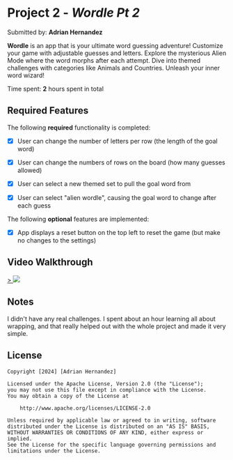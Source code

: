 # Project 2 - *Wordle Pt 2*

Submitted by: **Adrian Hernandez**

**Wordle** is an app that is your ultimate word guessing adventure! Customize your game with adjustable guesses and letters. Explore the mysterious Alien Mode where the word morphs after each attempt. Dive into themed challenges with categories like Animals and Countries. Unleash your inner word wizard!


 

Time spent: **2** hours spent in total

## Required Features

The following **required** functionality is completed:

- [X] User can change the number of letters per row (the length of the goal word)
- [X] User can change the numbers of rows on the board (how many guesses allowed)
- [X] User can select a new themed set to pull the goal word from
- [X] User can select "alien wordle", causing the goal word to change after each guess


The following **optional** features are implemented:

- [X] App displays a reset button on the top left to reset the game (but make no changes to the settings)


## Video Walkthrough

<div>
    <a href="https://www.loom.com/share/dbf81c100250409f8d699116127ac05c">>
    </a>
    <a href="https://www.loom.com/share/dbf81c100250409f8d699116127ac05c">
      <img style="max-width:300px;" src="https://cdn.loom.com/sessions/thumbnails/dbf81c100250409f8d699116127ac05c-with-play.gif">
    </a>
  </div>

## Notes

I didn't have any real challenges. I spent about an hour learning all about wrapping, and that really helped out with the whole
project and made it very simple.

## License

    Copyright [2024] [Adrian Hernandez]

    Licensed under the Apache License, Version 2.0 (the "License");
    you may not use this file except in compliance with the License.
    You may obtain a copy of the License at

        http://www.apache.org/licenses/LICENSE-2.0

    Unless required by applicable law or agreed to in writing, software
    distributed under the License is distributed on an "AS IS" BASIS,
    WITHOUT WARRANTIES OR CONDITIONS OF ANY KIND, either express or implied.
    See the License for the specific language governing permissions and
    limitations under the License.
